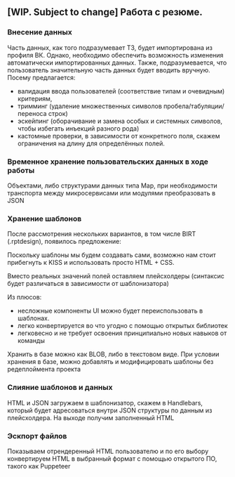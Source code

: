 ## [WIP. Subject to change] Работа с резюме. 

### Внесение данных 
Часть данных, как того подразумевает ТЗ, будет импортирована из профиля ВК.
Однако, необходимо обеспечить возможность изменения автоматически импортированных данных.
Также, подразумевается, что пользователь значительную часть данных будет вводить вручную.
Посему предлагается: 
- валидация ввода пользователей (соответствие типам и очевидным) критериям, 
- тримминг (удаление множественных символов пробела/табуляции/переноса строк)
- эскейпинг (оборачивание и замена особых и системных символов, чтобы избегать инъекций разного рода)
- кастомные проверки, в зависимости от конкретного поля, скажем ограничения на длину для определённых полей.

### Временное хранение пользовательских данных в ходе работы
Объектами, либо структурами данных типа Map, при необходимости транспорта между микросервисами или модулями преобразовать в JSON

### Хранение шаблонов
После рассмотрения нескольких вариантов, в том числе BIRT (.rptdesign), появилось предложение:

Поскольку шаблоны мы будем создавать сами, возможно нам стоит прибегнуть к KISS 
и использовать просто HTML + CSS. 

Вместо реальных значений полей оставляем плейсхолдеры (синтаксис будет различаться в зависимости от шаблонизатора)

Из плюсов:
- несложные компоненты UI можно будет переиспользовать в шаблонах.
- легко конвертируется во что угодно с помощью открытых библиотек
- легковесно и не требует освоения принципиально новых навыков от команды

Хранить в базе можно как BLOB, либо в текстовом виде. 
При условии хранения в базе, можно добавлять и модифицировать шаблоны без редеплоймента проекта

### Слияние шаблонов и данных
HTML и JSON загружаем в шаблонизатор, скажем в Handlebars, который будет адресоваться внутри JSON структуры по данным из плейсхолдера.
На выходе получим заполненный HTML

### Эскпорт файлов
Показываем отрендеренный HTML пользователю и по его выбору конвертируем HTML в выбранный формат с помощью открытого ПО, такого как Puppeteer
